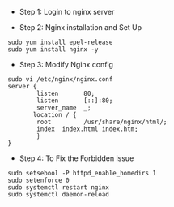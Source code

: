 * Step 1: Login to nginx server
  
* Step 2: Nginx installation and Set Up
```
sudo yum install epel-release
sudo yum install nginx -y
```
* Step 3: Modify Nginx config
```
sudo vi /etc/nginx/nginx.conf
server {
        listen       80;
        listen       [::]:80;
        server_name  _;
       location / {
        root         /usr/share/nginx/html/;
        index  index.html index.htm;
        }
}
```
* Step 4: To Fix the Forbidden issue
```
sudo setsebool -P httpd_enable_homedirs 1
sudo setenforce 0
sudo systemctl restart nginx
sudo systemctl daemon-reload
```
